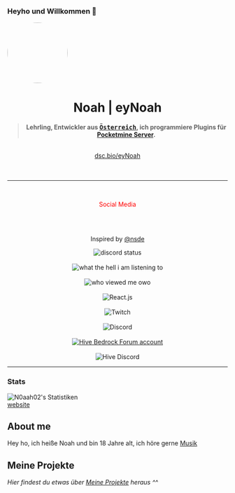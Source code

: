 ### Heyho und Willkommen 👋
<div align='center'>
  <div align='left'>
    <img
      src='https://dev.dirtyhost24.de/img/star.png'
      style='border-radius: 50%;'
      width='138'
      height='138'
    />
  </div>

  <h1>Noah | eyNoah</h1>
  <blockquote><strong>Lehrling, Entwickler aus <tt><a href="https://wien.gv.at" target="_blank">Österreich</a></tt>, ich programmiere Plugins für <a href="https://poggit.pmmp.io" target="_blank">Pocketmine Server</a>.</strong></blockquote>
<br>
  <a href="https://dsc.bio/eyNoah" target="_blank">dsc.bio/eyNoah</a>
  <br><br>
  <br />

  
  <hr>
  <br>
  <p style='color: red'>Social Media</p><br><br>
  <p>Inspired by <a href="https://github.com/nsde/nsde" title="Nice Dude coding with python ^^" target="_blank">@nsde</a></p>
  <img alt="discord status" src="https://discord.c99.nl/widget/theme-5/840718800345366549.png" /><br><br>
  <img alt="what the hell i am listening to" src="https://dev.discordprofiles.me/badge/spotify/840718800345366549" /><br><br>
  <img alt="who viewed me owo" src="https://komarev.com/ghpvc/?username=eynoah" /><br><br>
  <img alt='React.js' src='https://img.shields.io/bundlephobia/min/react?label=React.js' /><br><br>
  <img alt='Twitch' src='https://img.shields.io/twitch/status/serverfarmer02?color=%23FF0000&label=N0aah02%20%7C%20Twitch&style=social' /><br><br>
  <img alt='Discord' src='https://img.shields.io/discord/848262530207711332' /><br><br>
  <a href='https://forum.playhive.com/u/serverfarmer/summary' target='_blank'><img alt='Hive Bedrock Forum account' src='https://img.shields.io/badge/Hive%20Forums-Click%20that%20to%20go%20on%20my%20Profile-blue' /></a><br><br>
  <img alt='Hive Discord' src='https://img.shields.io/discord/195265653425307649?label=Hive%20Discord' />
  
  <audio src='https://fails.eynoah.club/ImagineBass.mp3'></audio>
  <!--<img alt='Pronouns' src='https://img.shields.io/endpoint?url=https://pronoundb.org/shields/6004d014406af11e4593a013' />-->
</div>
<hr>



### Stats

![N0aah02's Statistiken](https://github-readme-stats.vercel.app/api?username=n0aah02&count_private=true&custom_title=eyNoahs%20Stats&hide_rank=true&border_radius=16&theme=radical )<br>
[website](http://git.eynoah.club)

## About me

Hey ho, ich heiße Noah und bin 18 Jahre alt, ich höre gerne [Musik](https://open.spotify.com/playlist/7GHtPzc58oISMDSsiUJvIO?si=2d7db65b774e4df6 "Favorit Playlist")


## Meine Projekte

*Hier findest du etwas über* *[Meine Projekte](http://git.eynoah.club/projekte "My Projects") heraus ^^*


<!--
**N0aah02/N0aah02** is a ✨ _special_ ✨ repository because its `README.md` (this file) appears on your GitHub profile.

Here are some ideas to get you started:


- 🔭 I’m currently working on ...
- 🌱 I’m currently learning ...
- 👯 I’m looking to collaborate on ...
- 🤔 I’m looking for help with ...
- 💬 Ask me about ...
- 📫 How to reach me: ...
- 😄 Pronouns: ...
- ⚡ Fun fact: ...
-->
